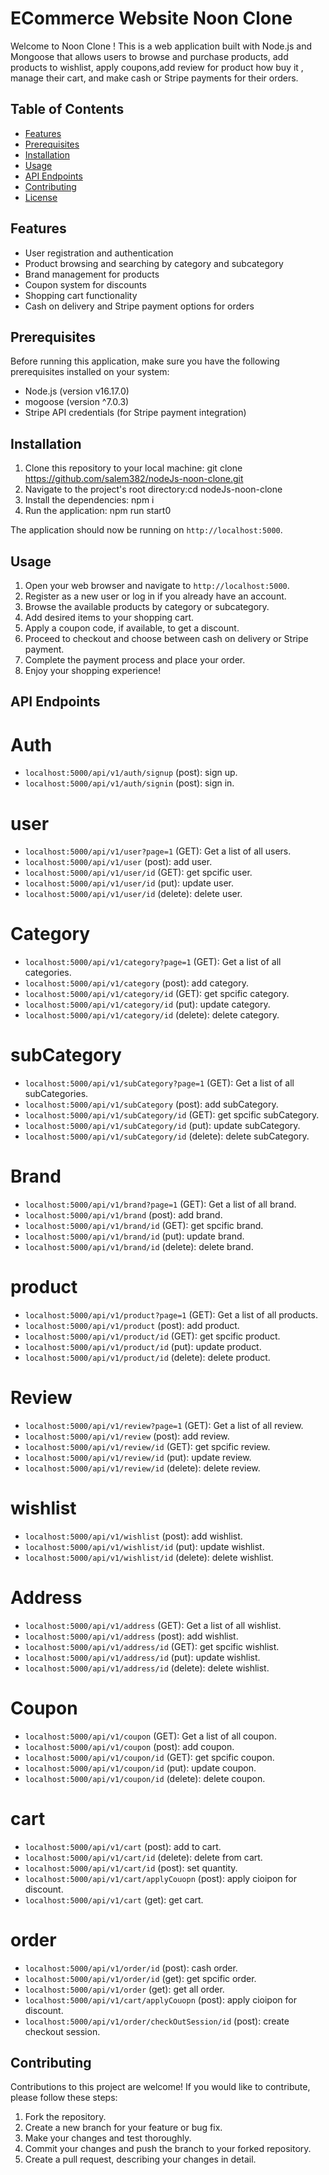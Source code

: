 # ECommerce Website Noon Clone

Welcome to Noon Clone ! This is a web application built with Node.js and Mongoose that allows users to browse and purchase products,   add products to wishlist, apply coupons,add review for product how buy it , manage their cart, and make cash or Stripe payments for their orders.

## Table of Contents

- [Features](#features)
- [Prerequisites](#prerequisites)
- [Installation](#installation)
- [Usage](#usage)
- [API Endpoints](#api-endpoints)
- [Contributing](#contributing)
- [License](#license)

## Features

- User registration and authentication
- Product browsing and searching by category and subcategory
- Brand management for products
- Coupon system for discounts
- Shopping cart functionality
- Cash on delivery and Stripe payment options for orders

## Prerequisites

Before running this application, make sure you have the following prerequisites installed on your system:

- Node.js (version v16.17.0)
- mogoose (version ^7.0.3)
- Stripe API credentials (for Stripe payment integration)

## Installation

1. Clone this repository to your local machine: git clone https://github.com/salem382/nodeJs-noon-clone.git
2. Navigate to the project's root directory:cd nodeJs-noon-clone
3. Install the dependencies: npm i
4. Run the application: npm run start0


The application should now be running on `http://localhost:5000`.

## Usage

1. Open your web browser and navigate to `http://localhost:5000`.
2. Register as a new user or log in if you already have an account.
3. Browse the available products by category or subcategory.
4. Add desired items to your shopping cart.
5. Apply a coupon code, if available, to get a discount.
6. Proceed to checkout and choose between cash on delivery or Stripe payment.
7. Complete the payment process and place your order.
8. Enjoy your shopping experience!

## API Endpoints

# Auth
- `localhost:5000/api/v1/auth/signup` (post): sign up.
- `localhost:5000/api/v1/auth/signin` (post): sign in.

# user
- `localhost:5000/api/v1/user?page=1` (GET): Get a list of all users.
- `localhost:5000/api/v1/user` (post): add user.
- `localhost:5000/api/v1/user/id` (GET): get spcific user.
- `localhost:5000/api/v1/user/id` (put): update user.
- `localhost:5000/api/v1/user/id` (delete): delete user.
# Category
- `localhost:5000/api/v1/category?page=1` (GET): Get a list of all categories.
- `localhost:5000/api/v1/category` (post): add category.
- `localhost:5000/api/v1/category/id` (GET): get spcific category.
- `localhost:5000/api/v1/category/id` (put): update category.
- `localhost:5000/api/v1/category/id` (delete): delete category.

# subCategory
- `localhost:5000/api/v1/subCategory?page=1` (GET): Get a list of all subCategories.
- `localhost:5000/api/v1/subCategory` (post): add subCategory.
- `localhost:5000/api/v1/subCategory/id` (GET): get spcific subCategory.
- `localhost:5000/api/v1/subCategory/id` (put): update subCategory.
- `localhost:5000/api/v1/subCategory/id` (delete): delete subCategory.

# Brand
- `localhost:5000/api/v1/brand?page=1` (GET): Get a list of all brand.
- `localhost:5000/api/v1/brand` (post): add brand.
- `localhost:5000/api/v1/brand/id` (GET): get spcific brand.
- `localhost:5000/api/v1/brand/id` (put): update brand.
- `localhost:5000/api/v1/brand/id` (delete): delete brand.

# product
- `localhost:5000/api/v1/product?page=1` (GET): Get a list of all products.
- `localhost:5000/api/v1/product` (post): add product.
- `localhost:5000/api/v1/product/id` (GET): get spcific product.
- `localhost:5000/api/v1/product/id` (put): update product.
- `localhost:5000/api/v1/product/id` (delete): delete product.

# Review
- `localhost:5000/api/v1/review?page=1` (GET): Get a list of all review.
- `localhost:5000/api/v1/review` (post): add review.
- `localhost:5000/api/v1/review/id` (GET): get spcific review.
- `localhost:5000/api/v1/review/id` (put): update review.
- `localhost:5000/api/v1/review/id` (delete): delete review.

# wishlist
- `localhost:5000/api/v1/wishlist` (post): add wishlist.
- `localhost:5000/api/v1/wishlist/id` (put): update wishlist.
- `localhost:5000/api/v1/wishlist/id` (delete): delete wishlist.

# Address
- `localhost:5000/api/v1/address` (GET): Get a list of all wishlist.
- `localhost:5000/api/v1/address` (post): add wishlist.
- `localhost:5000/api/v1/address/id` (GET): get spcific wishlist.
- `localhost:5000/api/v1/address/id` (put): update wishlist.
- `localhost:5000/api/v1/address/id` (delete): delete wishlist.

# Coupon
- `localhost:5000/api/v1/coupon` (GET): Get a list of all coupon.
- `localhost:5000/api/v1/coupon` (post): add coupon.
- `localhost:5000/api/v1/coupon/id` (GET): get spcific coupon.
- `localhost:5000/api/v1/coupon/id` (put): update coupon.
- `localhost:5000/api/v1/coupon/id` (delete): delete coupon.

# cart 
- `localhost:5000/api/v1/cart` (post): add to cart.
- `localhost:5000/api/v1/cart/id` (delete): delete from cart.
- `localhost:5000/api/v1/cart/id` (post): set quantity.
- `localhost:5000/api/v1/cart/applyCouopn` (post): apply cioipon for discount.
- `localhost:5000/api/v1/cart` (get): get cart.

# order 

- `localhost:5000/api/v1/order/id` (post): cash order.
- `localhost:5000/api/v1/order/id` (get): get spcific order.
- `localhost:5000/api/v1/order` (get): get all order.
- `localhost:5000/api/v1/cart/applyCouopn` (post): apply cioipon for discount.
- `localhost:5000/api/v1/order/checkOutSession/id` (post): create checkout session.


## Contributing

Contributions to this project are welcome! If you would like to contribute, please follow these steps:

1. Fork the repository.
2. Create a new branch for your feature or bug fix.
3. Make your changes and test thoroughly.
4. Commit your changes and push the branch to your forked repository.
5. Create a pull request, describing your changes in detail.







